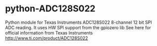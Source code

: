 # python-ADC128S022
Python module for Texas Instruments ADC128S022 8-channel 12 bit SPI ADC reading. It uses HW SPI support from the gpiozero lib
See here for official information from Texas Instruments http://www.ti.com/product/ADC128S022
